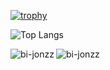 
[![trophy](https://github-profile-trophy.vercel.app/?username=bi-jonzz)](https://github.com/ryo-ma/github-profile-trophy)

![Top Langs](https://github-readme-stats.vercel.app/api/top-langs/?username=bi-jonzz)
<p><img align="left" src="https://github-readme-stats.vercel.app/api/top-langs?username=bi-jonzz&show_icons=true&locale=en&layout=compact" alt="bi-jonzz" /></p>
<p><img align="center" src="https://github-readme-streak-stats.herokuapp.com/?user=bi-jonzz&" alt="bi-jonzz" /></p>
<!--
**bi-jonzz/bi-jonzz** is a ✨ _special_ ✨ repository because its `README.md` (this file) appears on your GitHub profile.

Here are some ideas to get you started:

- 🔭 I’m currently working on ...
- 🌱 I’m currently learning ...
- 👯 I’m looking to collaborate on ...
- 🤔 I’m looking for help with ...
- 💬 Ask me about ...
- 📫 How to reach me: ...
- 😄 Pronouns: ...
- ⚡ Fun fact: ...
-->
